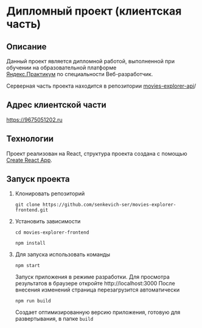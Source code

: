 # Дипломный проект (клиентская часть)

## Описание

Данный проект является дипломной работой,
выполненной при обучении на образовательной платформе  
[Яндекс.Практикум](https://praktikum.yandex.ru/)
по специальности Веб-разработчик. 

Серверная часть проекта находится в репозитории
[movies-explorer-api](https://github.com/senkevich-ser/movies-explorer-api.git)/


## Адрес клиентской части

https://9675051202.ru


## Технологии

Проект реализован на React, структура проекта создана с помощью [Create React App](https://github.com/facebook/create-react-app).


## Запуск проекта

1. Клонировать репозиторий

    `git clone https://github.com/senkevich-ser/movies-explorer-frontend.git`

2. Установить зависимости

    `cd movies-explorer-frontend`

    `npm install`

3. Для запуска использовать команды

    `npm start`

    Запуск приложения в режиме разработки.
    Для просмотра результатов в браузере откройте http://localhost:3000
    После внесения изменений страница перезагрузится автоматически

    `npm run build`

    Создает оптимизированную версию приложения, готовую для развертывания, в папке `build`
